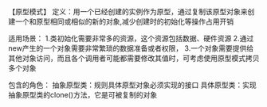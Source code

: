 
 【原型模式】
  定义：用一个已经创建的实例作为原型，通过复制该原型对象来创建一个和原型相同或相似的新的对象,减少创建时的初始化等操作占用开销
 
  适用场景：
  1.类初始化需要非常多的资源，这个资源包括数据、硬件资源
  2.通过new产生的一个对象需要非常繁琐的数据准备或者权限，
  3.一个对象需要提供给其他对象访问，而且各个调用者可能都需要修改其值时，可考虑使用原型模式拷贝多个对象
 
  包含的角色：
    抽象原型类：规则具体原型对象必须实现的接口
    具体原型类：实现抽象原型类的clone()方法，它是可被复制的对象
 